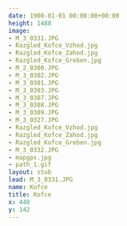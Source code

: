 ```yaml
---
date: 1900-01-01 00:00:00+00:00
height: 1488
image:
- M_3_0331.JPG
- Razgled_Kofce_Vzhod.jpg
- Razgled_Kofce_Zahod.jpg
- Razgled_Kofce_Greben.jpg
- M_2_0300.JPG
- M_3_0302.JPG
- M_3_0301.JPG
- M_3_0303.JPG
- M_3_0307.JPG
- M_3_0308.JPG
- M_3_0309.JPG
- M_3_0327.JPG
- Razgled_Kofce_Vzhod.jpg
- Razgled_Kofce_Zahod.jpg
- Razgled_Kofce_Greben.jpg
- M_3_0332.JPG
- mapgps.jpg
- path_1.gif
layout: stub
lead: M_3_0331.JPG
name: Kofce
title: Kofce
x: 448
y: 142
---
```

